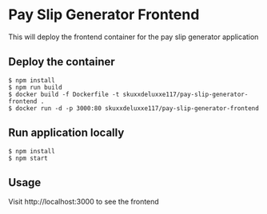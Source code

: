 Pay Slip Generator Frontend
======

This will deploy the frontend container for the pay slip generator application

## Deploy the container

    $ npm install
    $ npm run build
    $ docker build -f Dockerfile -t skuxxdeluxxe117/pay-slip-generator-frontend .
    $ docker run -d -p 3000:80 skuxxdeluxxe117/pay-slip-generator-frontend

## Run application locally

    $ npm install
    $ npm start

## Usage

Visit http://localhost:3000 to see the frontend
